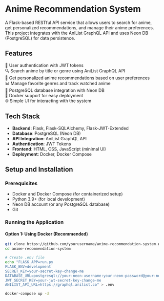 # Anime Recommendation System

A Flask-based RESTful API service that allows users to search for anime, get personalized recommendations, and manage their anime preferences. This project integrates with the AniList GraphQL API and uses Neon DB (PostgreSQL) for data persistence.

## Features

🔐 User authentication with JWT tokens  
🔍 Search anime by title or genre using AniList GraphQL API  
🎯 Get personalized anime recommendations based on user preferences  
📊 Manage favorite genres and track watched anime  
💾 PostgreSQL database integration with Neon DB  
🐳 Docker support for easy deployment  
🌐 Simple UI for interacting with the system  

## Tech Stack

- **Backend**: Flask, Flask-SQLAlchemy, Flask-JWT-Extended
- **Database**: PostgreSQL (Neon DB)
- **API Integration**: AniList GraphQL API
- **Authentication**: JWT Tokens
- **Frontend**: HTML, CSS, JavaScript (minimal UI)
- **Deployment**: Docker, Docker Compose

## Setup and Installation

### Prerequisites

- Docker and Docker Compose (for containerized setup)
- Python 3.9+ (for local development)
- Neon DB account (or any PostgreSQL database)
- Git

### Running the Application

#### Option 1: Using Docker (Recommended)

```bash
git clone https://github.com/yourusername/anime-recommendation-system.git
cd anime-recommendation-system

# Create .env file
echo "FLASK_APP=run.py
FLASK_ENV=development
SECRET_KEY=your-secret-key-change-me
DATABASE_URL=postgresql://your-neon-username:your-neon-password@your-neon-endpoint/anime_recommendation
JWT_SECRET_KEY=your-jwt-secret-key-change-me
ANILIST_API_URL=https://graphql.anilist.co" > .env

docker-compose up -d